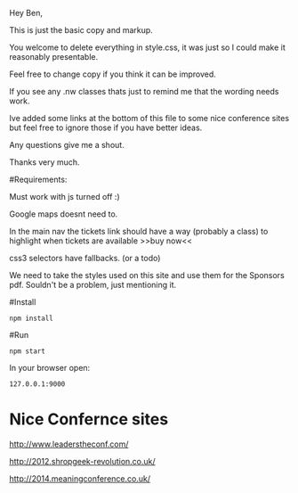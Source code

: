 Hey Ben, 

This is just the basic copy and markup.

You welcome to delete everything in style.css, it was just so I could make it reasonably presentable.

Feel free to change copy if you think it can be improved. 

If you see any .nw classes thats just to remind me that the wording needs work.

Ive added some links at the bottom of this file to some nice conference sites but feel free to ignore those if you have better ideas.

Any questions give me a shout.

Thanks very much. 

#Requirements:

Must work with js turned off :)

Google maps doesnt need to.

In the main nav the tickets link should have a way (probably a class) to highlight when tickets are available >>buy now<<

css3 selectors have fallbacks. (or a todo)

We need to take the styles used on this site and use them for the Sponsors pdf. Souldn't be a problem, just mentioning it.


#Install

    npm install

#Run

    npm start

In your browser open:

    127.0.0.1:9000


# Nice Confernce sites

http://www.leaderstheconf.com/

http://2012.shropgeek-revolution.co.uk/

http://2014.meaningconference.co.uk/